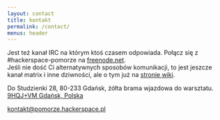 ```yaml
---
layout: contact
title: kontakt
permalink: /contact/
menus: header
---
```


Jest też kanał IRC na którym ktoś czasem odpowiada. Połącz się z #hackerspace-pomorze na [freenode.net](https://freenode.net).  
Jeśli nie dość Ci alternatywnych sposobów komunikacji, to jest jeszcze kanał matrix i inne dziwności, ale o tym już na [stronie wiki](https://wiki.hsp.sh/komunikator).

Do Studzienki 28, 80-233 Gdańsk, żółta brama wjazdowa do warsztatu.
[9HQJ+VM Gdańsk, Polska](https://plus.codes/9F6W9HQJ+VM)

[kontakt@pomorze.hackerspace.pl](mailto:kontakt@pomorze.hackerspace.pl?Subject=Strona%20HSP%20kontakt)